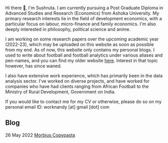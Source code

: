 Hi there 👋, I'm Sushruta. I am currently pursuing a Post Graduate Diploma in Advanced Studies and Research (Economics) from Ashoka University. My primary research interests lie in the field of development economics, with a particular focus on labour, micro-finance and family economics. I'm also deeply interested in philosophy, political science and anime. 

I am working on some research papers over the upcoming academic year (2022-23), which may be uploaded on this website as soon as possible from my end. As of now, this website only contains my personal blogs. I used to write about football and football analytics under various aliases and pen-names, and you can find my older website [here](https://nandy47.github.io/blog/). Interest in that topic however, has since waned.

I also have extensive work experience, which has primarily been in the data analysis sector. I've worked on diverse projects, and have worked for companies who have had clients ranging from African Football to the Ministry of Rural Development, Government on India.

If you would like to contact me for my CV or otherwise, please do so on my personal email ID:
worknandy [at] gmail [dot] com

## Blog
26 May 2022     [Morbius Copypasta](https://nandy47.github.io/sample_pos_1.md)
